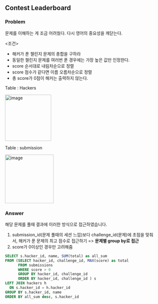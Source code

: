## Contest Leaderboard
### Problem

문제를 이해하는 게 조금 어려웠다.
다시 영어의 중요성을 깨닫는다.

<조건> 

- 해커가 푼 챌린지 문제의 총합을 구하라
- 동일한 챌린지 문제를 여러번 푼 경우에는 가장 높은 값만 인정한다.
- score 순서대로 내림차순으로 정렬
- score 점수가 같다면 이름 오름차순으로 정렬
- 총 score가 0점이 해커는 출력하지 않는다.

Table : Hackers

<img width="152" alt="image" src="https://user-images.githubusercontent.com/84497369/184071808-b61c7fe1-475c-44ef-aa96-490f1f5dce8c.png">




Table : submission

<img width="160" alt="image" src="https://user-images.githubusercontent.com/84497369/184071819-b7aa1e54-42f1-4d68-92cd-d7d51c3e50c8.png">


### Answer

해당 문제를 풀때 결과에 이러한 방식으로 접근하였습니다.

1. submission_id(문제 풀때의 세션 느낌)보다 challenge_id(문제)에 초점을 맞춰서, 해커가 푼 문제의 최고 점수로 접근하기
  => **문제별 group by로 접근**
2. score가 0이상인 경우만 고려해줌
  
  
```sql
SELECT s.hacker_id, name, SUM(total) as all_sum
FROM (SELECT hacker_id, challenge_id, MAX(score) as total
      FROM submissions
      WHERE score > 0 
      GROUP BY hacker_id, challenge_id
      ORDER BY hacker_id, challenge_id ) s
LEFT JOIN hackers h
  ON s.hacker_id = h.hacker_id
GROUP BY s.hacker_id, name
ORDER BY all_sum desc, s.hacker_id
```

